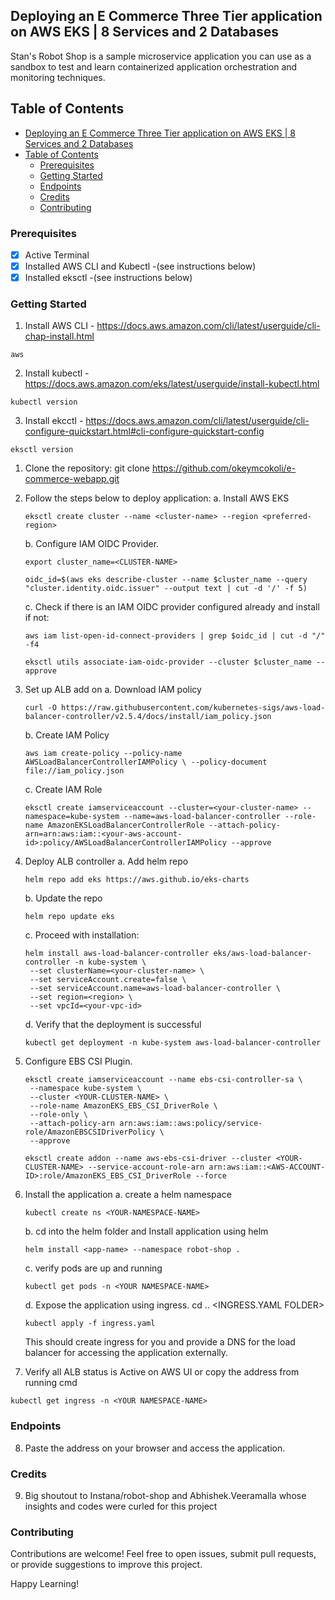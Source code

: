 ## Deploying an E Commerce Three Tier application on AWS EKS | 8 Services and 2 Databases

Stan's Robot Shop is a sample microservice application you can use as a sandbox to test and learn containerized application orchestration and monitoring techniques.


## Table of Contents
- [Deploying an E Commerce Three Tier application on AWS EKS | 8 Services and 2 Databases](#deploying-an-e-commerce-three-tier-application-on-aws-eks--8-services-and-2-databases)
- [Table of Contents](#table-of-contents)
  - [Prerequisites](#prerequisites)
  - [Getting Started](#getting-started)
  - [Endpoints](#endpoints)
  - [Credits](#credits)
  - [Contributing](#contributing)

### Prerequisites

- [x] Active Terminal
- [x] Installed AWS CLI and Kubectl -(see instructions below)
- [x] Installed eksctl  -(see instructions below)

### Getting Started

1. Install AWS CLI - https://docs.aws.amazon.com/cli/latest/userguide/cli-chap-install.html
```
aws
```
2. Install kubectl - https://docs.aws.amazon.com/eks/latest/userguide/install-kubectl.html
```
kubectl version
```
3. Install ekcctl - https://docs.aws.amazon.com/cli/latest/userguide/cli-configure-quickstart.html#cli-configure-quickstart-config
```
eksctl version
```

1. Clone the repository:
   git clone https://github.com/okeymcokoli/e-commerce-webapp.git

2. Follow the steps below to deploy application:
    a. Install AWS EKS
    ```
    eksctl create cluster --name <cluster-name> --region <preferred-region>
    ```
    b. Configure IAM OIDC Provider.
    ```
    export cluster_name=<CLUSTER-NAME>
    ```
    ```
    oidc_id=$(aws eks describe-cluster --name $cluster_name --query "cluster.identity.oidc.issuer" --output text | cut -d '/' -f 5) 
    ```
    c. Check if there is an IAM OIDC provider configured already and install if not:
    ```
    aws iam list-open-id-connect-providers | grep $oidc_id | cut -d "/" -f4
    ```
    ```
    eksctl utils associate-iam-oidc-provider --cluster $cluster_name --approve
    ```
3. Set up ALB add on
   a. Download IAM policy
   ```
   curl -O https://raw.githubusercontent.com/kubernetes-sigs/aws-load-balancer-controller/v2.5.4/docs/install/iam_policy.json
   ``` 

   b. Create IAM Policy
   ```
   aws iam create-policy --policy-name AWSLoadBalancerControllerIAMPolicy \ --policy-document file://iam_policy.json
    ```

    c. Create IAM Role
    ```
    eksctl create iamserviceaccount --cluster=<your-cluster-name> --namespace=kube-system --name=aws-load-balancer-controller --role-name AmazonEKSLoadBalancerControllerRole --attach-policy-arn=arn:aws:iam::<your-aws-account-id>:policy/AWSLoadBalancerControllerIAMPolicy --approve
    ```

4. Deploy ALB controller
   a. Add helm repo
   ```
   helm repo add eks https://aws.github.io/eks-charts
   ``` 

   b. Update the repo
   ```
   helm repo update eks
   ```

   c. Proceed with installation:
   ```
   helm install aws-load-balancer-controller eks/aws-load-balancer-controller -n kube-system \
    --set clusterName=<your-cluster-name> \
    --set serviceAccount.create=false \
    --set serviceAccount.name=aws-load-balancer-controller \
    --set region=<region> \
    --set vpcId=<your-vpc-id>
    ```
    d. Verify that the deployment is successful
    ```
    kubectl get deployment -n kube-system aws-load-balancer-controller
    ```

5. Configure EBS CSI Plugin.
   ```
   eksctl create iamserviceaccount --name ebs-csi-controller-sa \
    --namespace kube-system \
    --cluster <YOUR-CLUSTER-NAME> \
    --role-name AmazonEKS_EBS_CSI_DriverRole \
    --role-only \
    --attach-policy-arn arn:aws:iam::aws:policy/service-role/AmazonEBSCSIDriverPolicy \
    --approve
    ```

    ```
    eksctl create addon --name aws-ebs-csi-driver --cluster <YOUR-CLUSTER-NAME> --service-account-role-arn arn:aws:iam::<AWS-ACCOUNT-ID>:role/AmazonEKS_EBS_CSI_DriverRole --force
    ```

6. Install the application
    a. create a helm namespace
   ```
   kubectl create ns <YOUR-NAMESPACE-NAME>
   ``` 
   
    b. cd into the helm folder and Install application using helm
   ```
   helm install <app-name> --namespace robot-shop .
   ```

    c. verify pods are up and running 
    ```
    kubectl get pods -n <YOUR NAMESPACE-NAME>
    ```

    d. Expose the application using ingress. cd .. <INGRESS.YAML FOLDER> 
    ```
    kubectl apply -f ingress.yaml
    ```

    This should create ingress for you and provide a DNS for the load balancer for accessing the application externally.

7.  Verify all ALB status is Active on AWS UI or copy the address from running cmd
   
   ```
   kubectl get ingress -n <YOUR NAMESPACE-NAME>
   ``` 



### Endpoints
8. Paste the address on your browser and access the application.


### Credits
9. Big shoutout to Instana/robot-shop and Abhishek.Veeramalla whose insights and codes were curled for this project

### Contributing
Contributions are welcome! Feel free to open issues, submit pull requests, or provide suggestions to improve this project.

Happy Learning!
